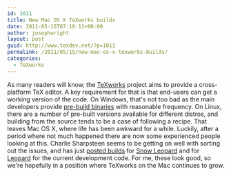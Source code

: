 ```yaml
---
id: 1011
title: New Mac OS X TeXworks builds
date: 2011-05-15T07:10:11+00:00
author: josephwright
layout: post
guid: http://www.texdev.net/?p=1011
permalink: /2011/05/15/new-mac-os-x-texworks-builds/
categories:
  - TeXworks
---
```

As many readers will know, the <a title="Lowering the entry barrier to the TeX world" href="http://tug.org/texworks">TeXworks</a> project aims to provide a cross-platform TeX editor. A key requirement for that is that end-users can get a working version of the code. On Windows, that's not too bad as the main developers provide <a href="http://code.google.com/p/texworks/downloads/list">pre-build binaries</a> with reasonable frequency. On Linux, there are a number of pre-built versions available for different distros, and building from the source tends to be a case of following a recipe. That leaves Mac OS X, where life has been awkward for a while. Luckily, after a period where not much happened there are now some experienced people looking at this. Charlie Sharpsteen seems to be getting on well with sorting out the issues, and has just <a href="http://tug.org/pipermail/texworks/2011q2/004189.html">posted builds</a> for <a href="https://github.com/downloads/Sharpie/TeXworks/TeXworks.0.5.0-813-33d0430-SLeopard.dmg">Snow Leopard</a> and for <a href="https://github.com/downloads/Sharpie/TeXworks/TeXworks.0.5.0-813-33d0430-Leopard.dmg">Leopard</a> for the current development code. For me, these look good, so we're hopefully in a position where TeXworks on the Mac continues to grow.
